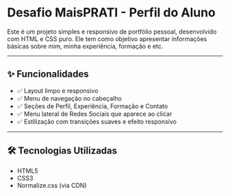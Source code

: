 # Desafio MaisPRATI - Perfil do Aluno

Este é um projeto simples e responsivo de portfólio pessoal, desenvolvido com HTML e CSS puro. Ele tem como objetivo apresentar informações básicas sobre mim, minha experiência, formação e etc.

---

## ✨ Funcionalidades

- ✅ Layout limpo e responsivo
- ✅ Menu de navegação no cabeçalho
- ✅ Seções de Perfil, Experiência, Formação e Contato
- ✅ Menu lateral de Redes Sociais que aparece ao clicar
- ✅ Estilização com transições suaves e efeito responsivo

---

## 🛠 Tecnologias Utilizadas

- HTML5
- CSS3
- Normalize.css (via CDN)

